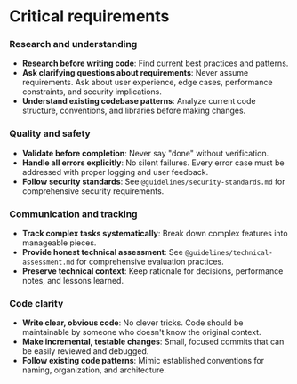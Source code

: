# Critical requirements

### Research and understanding

- **Research before writing code**: Find current best practices and patterns.
- **Ask clarifying questions about requirements**: Never assume requirements. Ask about user experience, edge cases, performance constraints, and security implications.
- **Understand existing codebase patterns**: Analyze current code structure, conventions, and libraries before making changes.

### Quality and safety

- **Validate before completion**: Never say "done" without verification.
- **Handle all errors explicitly**: No silent failures. Every error case must be addressed with proper logging and user feedback.
- **Follow security standards**: See `@guidelines/security-standards.md` for comprehensive security requirements.

### Communication and tracking

- **Track complex tasks systematically**: Break down complex features into manageable pieces.
- **Provide honest technical assessment**: See `@guidelines/technical-assessment.md` for comprehensive evaluation practices.
- **Preserve technical context**: Keep rationale for decisions, performance notes, and lessons learned.

### Code clarity

- **Write clear, obvious code**: No clever tricks. Code should be maintainable by someone who doesn't know the original context.
- **Make incremental, testable changes**: Small, focused commits that can be easily reviewed and debugged.
- **Follow existing code patterns**: Mimic established conventions for naming, organization, and architecture.
